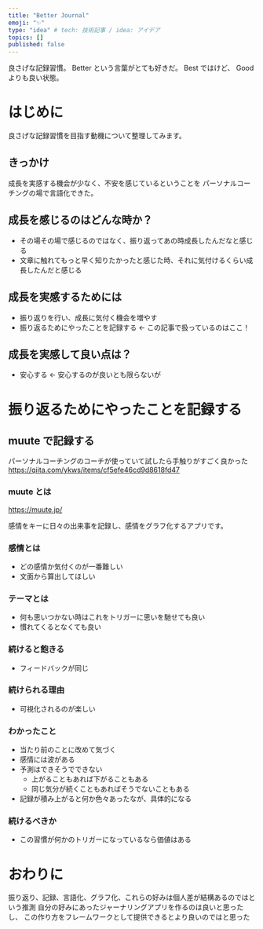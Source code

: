 ```yaml
---
title: "Better Journal"
emoji: "✨"
type: "idea" # tech: 技術記事 / idea: アイデア
topics: []
published: false
---
```


良さげな記録習慣。
Better という言葉がとても好きだ。
Best ではけど、 Good よりも良い状態。

# はじめに
良さげな記録習慣を目指す動機について整理してみます。

## きっかけ
成長を実感する機会が少なく、不安を感じているということを
パーソナルコーチングの場で言語化できた。

## 成長を感じるのはどんな時か？
- その場その場で感じるのではなく、振り返ってあの時成長したんだなと感じる
- 文章に触れてもっと早く知りたかったと感じた時、それに気付けるくらい成長したんだと感じる

## 成長を実感するためには
- 振り返りを行い、成長に気付く機会を増やす
- 振り返るためにやったことを記録する <- この記事で扱っているのはここ！

## 成長を実感して良い点は？
- 安心する <- 安心するのが良いとも限らないが

# 振り返るためにやったことを記録する
## muute で記録する
パーソナルコーチングのコーチが使っていて試したら手触りがすごく良かった
https://qiita.com/ykws/items/cf5efe46cd9d8618fd47

### muute とは
https://muute.jp/

感情をキーに日々の出来事を記録し、感情をグラフ化するアプリです。

### 感情とは
- どの感情か気付くのが一番難しい
- 文面から算出してほしい

### テーマとは
- 何も思いつかない時はこれをトリガーに思いを馳せても良い
- 慣れてくるとなくても良い

### 続けると飽きる
- フィードバックが同じ

### 続けられる理由
- 可視化されるのが楽しい

### わかったこと
- 当たり前のことに改めて気づく
- 感情には波がある
- 予測はできそうでできない
  - 上がることもあれば下がることもある
  - 同じ気分が続くこともあればそうでないこともある
- 記録が積み上がると何か色々あったなが、具体的になる

### 続けるべきか
- この習慣が何かのトリガーになっているなら価値はある


# おわりに
振り返り、記録、言語化、グラフ化、これらの好みは個人差が結構あるのではという推測
自分の好みにあったジャーナリングアプリを作るのは良いと思ったし、
この作り方をフレームワークとして提供できるとより良いのではと思った



